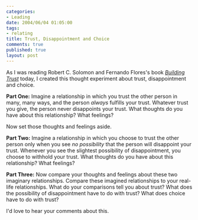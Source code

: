 ```yaml
--- 
categories: 
- Leading
date: 2004/06/04 01:05:00
tags: 
- relating
title: Trust, Disappointment and Choice
comments: true
published: true
layout: post
---
```


<p> As I was reading Robert C. Solomon and Fernando Flores's book <em>
<a href="http://www.amazon.com/exec/obidos/ASIN/0195161114/dalehemer-20">Building Trust</a>
</em> today, I created this thought experiment about trust, disappointment and choice. </p>
<p>
<strong>Part One:</strong>  Imagine a relationship in which you trust the other person in many, many ways, and the person <em>always</em> fulfills your trust.  Whatever trust you give, the person never disappoints your trust.  What thoughts do you have about this relationship?  What feelings? </p>
<p> Now set those thoughts and feelings aside. </p>
<p>
<strong>Part Two:</strong>  Imagine a relationship in which you choose to trust the other person only when you see <em>no possibility</em> that the person will disappoint your trust.  Whenever you see the slightest possibility of disappointment, you choose to withhold your trust.  What thoughts do you have about this relationship?  What feelings? </p>
<p>
<strong>Part Three:</strong>  Now compare your thoughts and feelings about these two imaginary relationships.  Compare these imagined relationships to your real-life relationships.  What do your comparisons tell you about trust?  What does the possibility of disappointment have to do with trust?  What does choice have to do with trust? </p>
<p> I'd love to hear your comments about this. </p>
